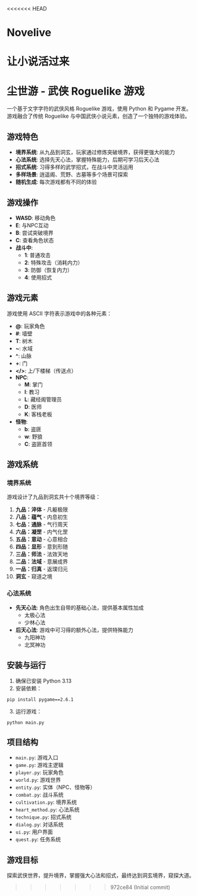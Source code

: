 <<<<<<< HEAD
# Novelive
让小说活过来
=======
# 尘世游 - 武侠 Roguelike 游戏

一个基于文字字符的武侠风格 Roguelike 游戏，使用 Python 和 Pygame 开发。游戏融合了传统 Roguelike 与中国武侠小说元素，创造了一个独特的游戏体验。

## 游戏特色

- **境界系统**: 从九品到洞玄，玩家通过修炼突破境界，获得更强大的能力
- **心法系统**: 选择先天心法，掌握特殊能力，后期可学习后天心法
- **招式系统**: 习得多样的武学招式，在战斗中灵活运用
- **多样场景**: 逍遥阁、荒野、古墓等多个场景可探索
- **随机生成**: 每次游戏都有不同的体验

## 游戏操作

- **WASD**: 移动角色
- **E**: 与NPC互动
- **B**: 尝试突破境界
- **C**: 查看角色状态
- **战斗中**:
  - **1**: 普通攻击
  - **2**: 特殊攻击（消耗内力）
  - **3**: 防御（恢复内力）
  - **4**: 使用招式

## 游戏元素

游戏使用 ASCII 字符表示游戏中的各种元素：

- **@**: 玩家角色
- **#**: 墙壁
- **T**: 树木
- **~**: 水域
- **^**: 山脉
- **+**: 门
- **</>**: 上/下楼梯（传送点）
- **NPC**:
  - **M**: 掌门
  - **I**: 教习
  - **L**: 藏经阁管理员
  - **D**: 医师
  - **K**: 客栈老板
- **怪物**:
  - **b**: 盗匪
  - **w**: 野狼
  - **C**: 盗匪首领

## 游戏系统

### 境界系统

游戏设计了九品到洞玄共十个境界等级：

1. **九品：淬体** - 凡躯极限
2. **八品：蕴气** - 内息初生
3. **七品：通脉** - 气行周天
4. **六品：凝罡** - 内气化罡
5. **五品：意动** - 心意相合
6. **四品：显形** - 意到形随
7. **三品：师法** - 法效天地
8. **二品：法域** - 意展成界
9. **一品：归真** - 返璞归元
10. **洞玄** - 窥道之境

### 心法系统

- **先天心法**: 角色出生自带的基础心法，提供基本属性加成
  - 太极心法
  - 少林心法
- **后天心法**: 游戏中可习得的额外心法，提供特殊能力
  - 九阳神功
  - 北冥神功

## 安装与运行

1. 确保已安装 Python 3.13
2. 安装依赖：
```
pip install pygame==2.6.1
```
3. 运行游戏：
```
python main.py
```

## 项目结构

- `main.py`: 游戏入口
- `game.py`: 游戏主逻辑
- `player.py`: 玩家角色
- `world.py`: 游戏世界
- `entity.py`: 实体（NPC、怪物等）
- `combat.py`: 战斗系统
- `cultivation.py`: 境界系统
- `heart_method.py`: 心法系统
- `technique.py`: 招式系统
- `dialog.py`: 对话系统
- `ui.py`: 用户界面
- `quest.py`: 任务系统

## 游戏目标

探索武侠世界，提升境界，掌握强大心法和招式，最终达到洞玄境界，窥探大道。
>>>>>>> 972ce84 (Initial commit)
